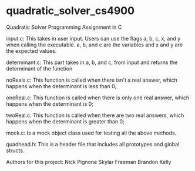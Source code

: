 # quadratic_solver_cs4900
Quadratic Solver Programming Assignment in C

input.c:
	This takes in user input. Users can use the flags a, b, c, x, and y when calling the executable. a, b, and c are the variables and x and y are the expected values.  

determinant.c:
	This part takes in a, b, and c, from input and returns the determinant of the function

noReals.c:
	This function is called when there isn't a real answer, which happens when the determinant is less than 0;

oneReal.c:
	This function is called when there is only one real answer, which happens when the determinant is 0;

twoReal.c:
	This function is called when there are two real answers, which happens when the determinant is greater than 0;

mock.c:
	Is a mock object class used for testing all the above methods.

quadhead.h:
	This is a header file that includes all prototypes and global structs.

Authors for this project:
	Nick Pignone
	Skylar Freeman
	Brandon Kelly
